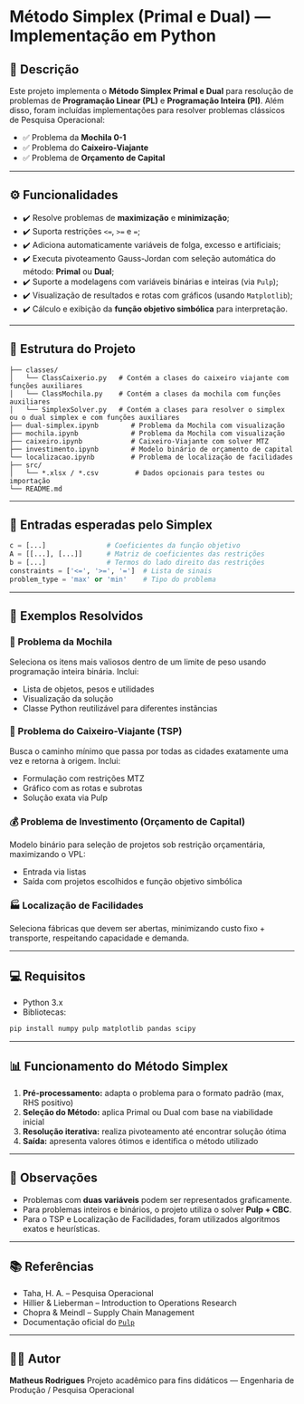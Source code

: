 # Método Simplex (Primal e Dual) — Implementação em Python

## 📘 Descrição

Este projeto implementa o **Método Simplex Primal e Dual** para resolução de problemas de **Programação Linear (PL)** e **Programação Inteira (PI)**. Além disso, foram incluídas implementações para resolver problemas clássicos de Pesquisa Operacional:

* ✅ Problema da **Mochila 0-1**
* ✅ Problema do **Caixeiro-Viajante**
* ✅ Problema de **Orçamento de Capital**

---

## ⚙️ Funcionalidades

* ✔️ Resolve problemas de **maximização** e **minimização**;
* ✔️ Suporta restrições `<=`, `>=` e `=`;
* ✔️ Adiciona automaticamente variáveis de folga, excesso e artificiais;
* ✔️ Executa pivoteamento Gauss-Jordan com seleção automática do método: **Primal** ou **Dual**;
* ✔️ Suporte a modelagens com variáveis binárias e inteiras (via `Pulp`);
* ✔️ Visualização de resultados e rotas com gráficos (usando `Matplotlib`);
* ✔️ Cálculo e exibição da **função objetivo simbólica** para interpretação.

---

## 📂 Estrutura do Projeto

```
├── classes/
│   └── ClassCaixerio.py   # Contém a clases do caixeiro viajante com funções auxiliares
│   └── ClassMochila.py    # Contém a clases da mochila com funções auxiliares
│   └── SimplexSolver.py   # Contém a clases para resolver o simplex ou o dual simplex e com funções auxiliares
├── dual-simplex.ipynb        # Problema da Mochila com visualização
├── mochila.ipynb             # Problema da Mochila com visualização
├── caixeiro.ipynb            # Caixeiro-Viajante com solver MTZ
├── investimento.ipynb        # Modelo binário de orçamento de capital
└── localizacao.ipynb         # Problema de localização de facilidades
├── src/
│   └── *.xlsx / *.csv         # Dados opcionais para testes ou importação
└── README.md
```

---

## 🧮 Entradas esperadas pelo Simplex

```python
c = [...]               # Coeficientes da função objetivo
A = [[...], [...]]      # Matriz de coeficientes das restrições
b = [...]               # Termos do lado direito das restrições
constraints = ['<=', '>=', '=']  # Lista de sinais
problem_type = 'max' or 'min'    # Tipo do problema
```

---

## 🧠 Exemplos Resolvidos

### 🎒 Problema da Mochila

Seleciona os itens mais valiosos dentro de um limite de peso usando programação inteira binária. Inclui:

* Lista de objetos, pesos e utilidades
* Visualização da solução
* Classe Python reutilizável para diferentes instâncias

### 📍 Problema do Caixeiro-Viajante (TSP)

Busca o caminho mínimo que passa por todas as cidades exatamente uma vez e retorna à origem. Inclui:

* Formulação com restrições MTZ
* Gráfico com as rotas e subrotas
* Solução exata via Pulp

### 💰 Problema de Investimento (Orçamento de Capital)

Modelo binário para seleção de projetos sob restrição orçamentária, maximizando o VPL:

* Entrada via listas
* Saída com projetos escolhidos e função objetivo simbólica

### 🏭 Localização de Facilidades

Seleciona fábricas que devem ser abertas, minimizando custo fixo + transporte, respeitando capacidade e demanda.

---

## 💻 Requisitos

* Python 3.x
* Bibliotecas:

```bash
pip install numpy pulp matplotlib pandas scipy
```

---

## 📊 Funcionamento do Método Simplex

1. **Pré-processamento:** adapta o problema para o formato padrão (max, RHS positivo)
2. **Seleção do Método:** aplica Primal ou Dual com base na viabilidade inicial
3. **Resolução iterativa:** realiza pivoteamento até encontrar solução ótima
4. **Saída:** apresenta valores ótimos e identifica o método utilizado

---

## 📎 Observações

* Problemas com **duas variáveis** podem ser representados graficamente.
* Para problemas inteiros e binários, o projeto utiliza o solver **Pulp + CBC**.
* Para o TSP e Localização de Facilidades, foram utilizados algoritmos exatos e heurísticas.

---

## 📚 Referências

* Taha, H. A. – Pesquisa Operacional
* Hillier & Lieberman – Introduction to Operations Research
* Chopra & Meindl – Supply Chain Management
* Documentação oficial do [`Pulp`](https://coin-or.github.io/pulp/)

---

## 👨‍💻 Autor

**Matheus Rodrigues**
Projeto acadêmico para fins didáticos — Engenharia de Produção / Pesquisa Operacional